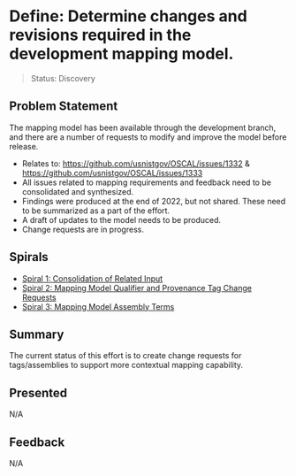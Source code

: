 # Define: Determine changes and revisions required in the development mapping model.

> Status: Discovery

## Problem Statement

The mapping model has been available through the development branch, and there are a number of requests to modify and improve the model before release.

- Relates to: https://github.com/usnistgov/OSCAL/issues/1332 & https://github.com/usnistgov/OSCAL/issues/1333
- All issues related to mapping requirements and feedback need to be consolidated and synthesized.
- Findings were produced at the end of 2022, but not shared.  These need to be summarized as a part of the effort.
- A draft of updates to the model needs to be produced.
- Change requests are in progress.

## Spirals

- [Spiral 1: Consolidation of Related Input](2023-04-28.001.md)
- [Spiral 2: Mapping Model Qualifier and Provenance Tag Change Requests](2023-06-29.002.md)
- [Spiral 3: Mapping Model Assembly Terms](2023-08-07.003.md)

## Summary

The current status of this effort is to create change requests for tags/assemblies to support more contextual mapping capability.

## Presented

N/A

## Feedback

N/A

